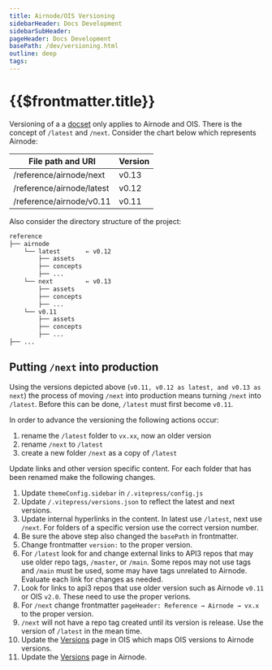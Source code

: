 ```yaml
---
title: Airnode/OIS Versioning
sidebarHeader: Docs Development
sidebarSubHeader:
pageHeader: Docs Development
basePath: /dev/versioning.html
outline: deep
tags:
---
```


<PageHeader/>

# {{$frontmatter.title}}

Versioning of a a [docset](/dev/docsets.md) only applies to Airnode and OIS.
There is the concept of `/latest` and `/next`. Consider the chart below which
represents Airnode:

| File path and URI         | Version |
| ------------------------- | ------- |
| /reference/airnode/next   | v0.13   |
| /reference/airnode/latest | v0.12   |
| /reference/airnode/v0.11  | v0.11   |

Also consider the directory structure of the project:

```sh
reference
├── airnode
    └── latest       ← v0.12
        ├── assets
        ├── concepts
        ├── ...
    └── next         ← v0.13
        ├── assets
        ├── concepts
        ├── ...
    └── v0.11
        ├── assets
        ├── concepts
        ├── ...
├── ...
```

## Putting `/next` into production

Using the versions depicted above (`v0.11, v0.12 as latest, and v0.13 as next`)
the process of moving `/next` into production means turning `/next` into
`/latest`. Before this can be done, `/latest` must first become `v0.11`.

In order to advance the versioning the following actions occur:

1. rename the `/latest` folder to `vx.xx`, now an older version
1. rename `/next` to `/latest`
1. create a new folder `/next` as a copy of `/latest`

Update links and other version specific content. For each folder that has been
renamed make the following changes.

1. Update `themeConfig.sidebar` in `/.vitepress/config.js`
1. Update `/.vitepress/versions.json` to reflect the latest and next versions.
1. Update internal hyperlinks in the content. In latest use `/latest`, next use
   `/next`. For folders of a specific version use the correct version number.
1. Be sure the above step also changed the `basePath` in frontmatter.
1. Change frontmatter `version:` to the proper version.
1. For `/latest` look for and change external links to API3 repos that may use
   older repo tags, `/master`, or `/main`. Some repos may not use tags and
   `/main` must be used, some may have tags unrelated to Airnode. Evaluate each
   link for changes as needed.
1. Look for links to api3 repos that use older version such as Airnode `v0.11`
   or OIS `v2.0`. These need to use the proper verions.
1. For `/next` change frontmatter `pageHeader: Reference → Airnode → vx.x` to
   the proper version.
1. `/next` will not have a repo tag created until its version is release. Use
   the version of `/latest` in the mean time.
1. Update the [Versions](/reference/ois/latest/versions.md) page in OIS which
   maps OIS versions to Airnode versions.
1. Update the [Versions](/reference/airnode/latest/versions.md) page in Airnode.
